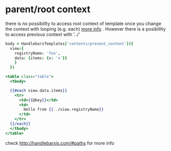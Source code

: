 
# parent/root context

there is no possibillty to access root context of template once you change the context
with looping (e.g. each) [more info](https://github.com/wycats/handlebars.js/issues/392) .
However there is a posibillity to access previous context with '../' 



```coffee
body = HandlebarsTemplates['contents/present_content']({
  view:{
    registryName: 'foo',
    data: {items: {x: 'x'}}
    }
  })
```


```hbs
<table class="table">
  <tbody>

  {{#each view.data.items}}
    <tr>
      <td>{{@key}}</td>
      <td>
        Hello from {{../view.registryName}}
      </td>
    </tr>
  {{/each}}
  </tbody>
</table>
```

check http://handlebarsjs.com/#paths  for more info

